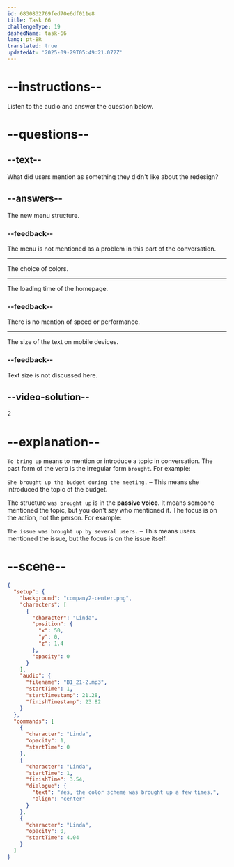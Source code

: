```yaml
---
id: 6830832769fed70e6df011e8
title: Task 66
challengeType: 19
dashedName: task-66
lang: pt-BR
translated: true
updatedAt: '2025-09-29T05:49:21.072Z'
---
```


<!-- (Audio) Linda: Yes, the color scheme was brought up a few times. -->

# --instructions--

Listen to the audio and answer the question below.

# --questions--

## --text--

What did users mention as something they didn't like about the redesign?

## --answers--

The new menu structure.

### --feedback--

The menu is not mentioned as a problem in this part of the conversation.

---

The choice of colors.

---

The loading time of the homepage.

### --feedback--

There is no mention of speed or performance.

---

The size of the text on mobile devices.

### --feedback--

Text size is not discussed here.

## --video-solution--

2

# --explanation--

`To bring up` means to mention or introduce a topic in conversation. The past form of the verb is the irregular form `brought`. For example:

`She brought up the budget during the meeting.` – This means she introduced the topic of the budget.

The structure `was brought up` is in the **passive voice**. It means someone mentioned the topic, but you don't say who mentioned it. The focus is on the action, not the person. For example:

`The issue was brought up by several users.` – This means users mentioned the issue, but the focus is on the issue itself.

# --scene--

```json
{
  "setup": {
    "background": "company2-center.png",
    "characters": [
      {
        "character": "Linda",
        "position": {
          "x": 50,
          "y": 0,
          "z": 1.4
        },
        "opacity": 0
      }
    ],
    "audio": {
      "filename": "B1_21-2.mp3",
      "startTime": 1,
      "startTimestamp": 21.28,
      "finishTimestamp": 23.82
    }
  },
  "commands": [
    {
      "character": "Linda",
      "opacity": 1,
      "startTime": 0
    },
    {
      "character": "Linda",
      "startTime": 1,
      "finishTime": 3.54,
      "dialogue": {
        "text": "Yes, the color scheme was brought up a few times.",
        "align": "center"
      }
    },
    {
      "character": "Linda",
      "opacity": 0,
      "startTime": 4.04
    }
  ]
}
```
